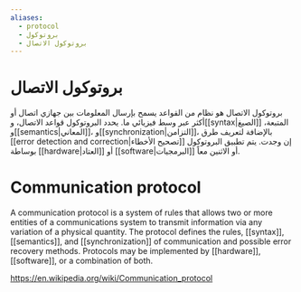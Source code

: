 ```yaml
---
aliases:
  - protocol
  - بروتوكول
  - بروتوكول الاتصال
---
```

# بروتوكول الاتصال

بروتوكول الاتصال هو نظام من القواعد يسمح بإرسال المعلومات بين جهازي اتصال أو أكثر عبر وسط فيزيائي ما. يحدد البروتوكول قواعد الاتصال، و[[syntax|الصيغ]] المتبعة، و[[semantics|المعاني]]، و[[synchronization|التزامن]]، بالإضافة لتعريف طرق [[error detection and correction|تصحيح الأخطاء]] إن وجدت. يتم تطبيق البروتوكول بوساطة [[hardware|العتاد]] أو [[software|البرمجيات]] أو الاثنين معاً.


<div dir="ltr">

# Communication protocol

A communication protocol is a system of rules that allows two or more entities of a communications system to transmit information via any variation of a physical quantity. The protocol defines the rules, [[syntax]], [[semantics]], and [[synchronization]] of communication and possible error recovery methods. Protocols may be implemented by [[hardware]], [[software]], or a combination of both.

https://en.wikipedia.org/wiki/Communication_protocol

</div>

